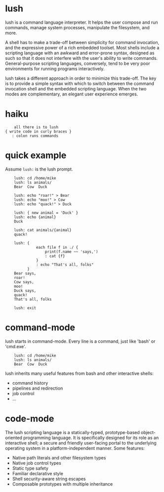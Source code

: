 lush
====
lush is a command language interpreter.  It helps the user compose and run
commands, manage system processes, manipulate the filesystem, and more.

A shell has to make a trade-off between simplicity for command invocation, and
the expressive power of a rich embedded toolset.  Most shells include a
scripting language with an awkward and error-prone syntax, designed as such so
that it does not interfere with the user's ability to write commands.
General-purpose scripting languages, conversely, tend to be very poor
environments for running programs interactively.

lush takes a different approach in order to minimize this trade-off.  The key is
to provide a simple syntax with which to switch between the command invocation
shell and the embedded scripting language.  When the two modes are
complementary, an elegant user experience emerges.

haiku
=====
        all there is to lush
    { write code in curly braces }
       : colon runs commands


quick example
=============
Assume `lush:` is the lush prompt.

        lush: cd /home/mike
        lush: ls animals/
        Bear  Cow  Duck

        lush: echo "roar!" > Bear
        lush: echo "moo!" > Cow
        lush: echo "quack!" > Duck

        lush: { new animal = 'Duck' }
        lush: echo {animal}
        Duck

        lush: cat animals/{animal}
        quack!

        lush: {
                  each file f in ./ {
                      print(f.name ~~ 'says,')
                      : cat {f}
                  }
                  : echo "That's all, folks"
              }
        Bear says,
        roar!
        Cow says,
        moo!
        Duck says,
        quack!
        That's all, folks

        lush: exit

command-mode
============
lush starts in command-mode.  Every line is a command, just like 'bash' or
'cmd.exe'.

        lush: cd /home/mike
        lush: ls animals/
        Bear  Cow  Duck

lush inherits many useful features from bash and other interactive shells:

 - command history
 - pipelines and redirection
 - job control
 - ...

code-mode
=========
The lush scripting language is a statically-typed, prototype-based
object-oriented programming language.  It is specifically designed for its role as an interactive shell; a secure and friendly user-facing portal to the underlying operating system in a platform-independent manner.  Some features:

 - Native path literals and other filesystem types
 - Native job control types
 - Static type safety
 - Familiar declarative style
 - Shell security-aware string escapes
 - Composable prototypes with multiple inheritance

